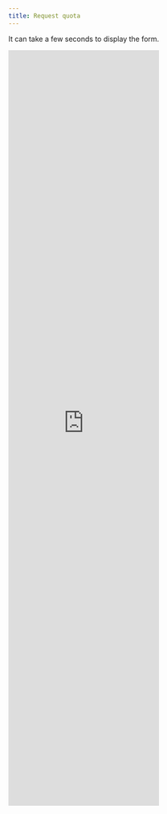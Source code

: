 ```yaml
---
title: Request quota
---
```


<p  class="text-center">It can take a few seconds to display the form.</p>
<iframe src="https://docs.google.com/forms/d/e/1FAIpQLSd1jx5c_CoE1sKior4K7UNTLmfOQDNd37B4Kuq-Q5xtAK-u7Q/viewform?embedded=true" frameborder="0" marginheight="0" marginwidth="0" class="w-100" height="1500px">Loading…</iframe>

